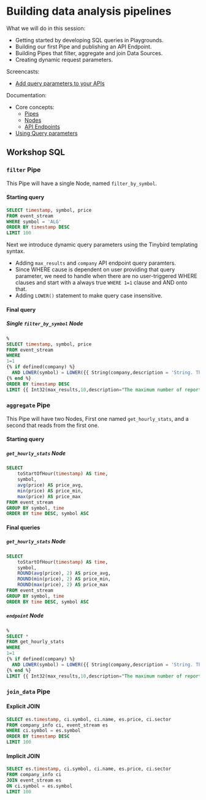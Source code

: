 # Building data analysis pipelines

What we will do in this session: 
  * Getting started by developing SQL queries in Playgrounds.
  * Building our first Pipe and publishing an API Endpoint.
  * Building Pipes that filter, aggregate and join Data Sources.
  * Creating dynamic request parameters.   

Screencasts:

* [Add query parameters to your APIs](https://youtu.be/PbfNIeq06DA)

Documentation:

* Core concepts: 
  * [Pipes](https://www.tinybird.co/docs/main-concepts.html#data-sources) 
  * [Nodes](https://www.tinybird.co/docs/main-concepts.html#nodes)
  * [API Endpoints](https://www.tinybird.co/docs/main-concepts.html#api-endpoints)
* [Using Query parameters](https://www.tinybird.co/docs/query/query-parameters.html)


## Workshop SQL 

### `filter` Pipe

This Pipe will have a single Node, named `filter_by_symbol`.

#### Starting query

```sql
SELECT timestamp, symbol, price 
FROM event_stream
WHERE symbol = 'ALG'
ORDER BY timestamp DESC
LIMIT 100
```

Next we introduce dynamic query parameters using the Tinybird templating syntax.

* Adding `max_results` and `company` API endpoint query paramters.
* Since WHERE cause is dependent on user providing that query parameter, we need to handle when there are no user-triggered WHERE clauses and start with a always true `WHERE 1=1` clause and AND onto that. 
* Adding `LOWER()` statement to make query case insensitive. 

#### Final query

##### Single `filter_by_symbol` Node

```sql
%
SELECT timestamp, symbol, price 
FROM event_stream
WHERE 
1=1
{% if defined(company) %}
  AND LOWER(symbol) = LOWER({{ String(company,description = 'String. Three-character stock symbol of interest.') }})
{% end %}
ORDER BY timestamp DESC
LIMIT {{ Int32(max_results,10,description="The maximum number of reports to return per response.") }}
```

### `aggregate` Pipe

This Pipe will have two Nodes, First one named `get_hourly_stats`, and a second that reads from the first one.

#### Starting query

##### `get_hourly_stats` Node

```sql
SELECT
    toStartOfHour(timestamp) AS time,  
    symbol,
    avg(price) AS price_avg,
    min(price) AS price_min,
    max(price) AS price_max
FROM event_stream
GROUP BY symbol, time
ORDER BY time DESC, symbol ASC    
```

#### Final queries

##### `get_hourly_stats` Node

```sql
SELECT
    toStartOfHour(timestamp) AS time,
    symbol,
    ROUND(avg(price), 2) AS price_avg,
    ROUND(min(price), 2) AS price_min,
    ROUND(max(price), 2) AS price_max
FROM event_stream
GROUP BY symbol, time
ORDER BY time DESC, symbol ASC    
```

##### `endpoint` Node

```sql
%
SELECT * 
FROM get_hourly_stats
WHERE 
1=1
{% if defined(company) %}
  AND LOWER(symbol) = LOWER({{ String(company,description = 'String. Three-character symbol of interest. If not provided, all companies are retured. No default. ') }})
{% end %}
LIMIT {{ Int32(max_results,10,description="The maximum number of reports to return per response.") }}
```

### `join_data` Pipe

#### Explicit JOIN 

```sql
SELECT es.timestamp, ci.symbol, ci.name, es.price, ci.sector 
FROM company_info ci, event_stream es
WHERE ci.symbol = es.symbol
ORDER BY timestamp DESC
LIMIT 100
```

#### Implicit JOIN

```sql
SELECT es.timestamp, ci.symbol, ci.name, es.price, ci.sector 
FROM company_info ci
JOIN event_stream es
ON ci.symbol = es.symbol
LIMIT 100
```